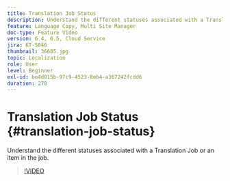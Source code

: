 ```yaml
---
title: Translation Job Status
description: Understand the different statuses associated with a Translation Job or an item in the job.
feature: Language Copy, Multi Site Manager
doc-type: Feature Video
version: 6.4, 6.5, Cloud Service
jira: KT-5846
thumbnail: 36685.jpg
topic: Localization
role: User
level: Beginner
exl-id: be4d015b-97c9-4523-8eb4-a367242fcdd6
duration: 278
---
```

# Translation Job Status {#translation-job-status}

Understand the different statuses associated with a Translation Job or an item in the job.

>[!VIDEO](https://video.tv.adobe.com/v/36685?quality=12&learn=on)
